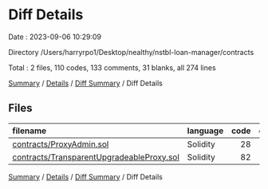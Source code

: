 # Diff Details

Date : 2023-09-06 10:29:09

Directory /Users/harryrpo1/Desktop/nealthy/nstbl-loan-manager/contracts

Total : 2 files,  110 codes, 133 comments, 31 blanks, all 274 lines

[Summary](results.md) / [Details](details.md) / [Diff Summary](diff.md) / Diff Details

## Files
| filename | language | code | comment | blank | total |
| :--- | :--- | ---: | ---: | ---: | ---: |
| [contracts/ProxyAdmin.sol](/contracts/ProxyAdmin.sol) | Solidity | 28 | 46 | 7 | 81 |
| [contracts/TransparentUpgradeableProxy.sol](/contracts/TransparentUpgradeableProxy.sol) | Solidity | 82 | 87 | 24 | 193 |

[Summary](results.md) / [Details](details.md) / [Diff Summary](diff.md) / Diff Details